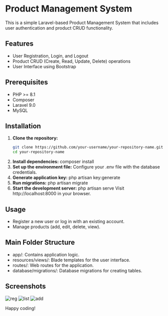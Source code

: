 # Product Management System

This is a simple Laravel-based Product Management System that includes user authentication and product CRUD functionality.

## Features
- User Registration, Login, and Logout
- Product CRUD (Create, Read, Update, Delete) operations
- User Interface using Bootstrap

## Prerequisites
- PHP >= 8.1
- Composer
- Laravel 9.0
- MySQL

## Installation

1. **Clone the repository:**
   ```bash
   git clone https://github.com/your-username/your-repository-name.git
   cd your-repository-name
2. **Install dependencies:**
   composer install
3. **Set up the environment file:**
   Configure your .env file with the database credentials.
4. **Generate application key:**
   php artisan key:generate
5. **Run migrations:**
   php artisan migrate
6. **Start the development server:**
   php artisan serve
   Visit http://localhost:8000 in your browser.

## Usage
- Register a new user or log in with an existing account.
- Manage products (add, edit, delete, view).

## Main Folder Structure
- app/: Contains application logic.
- resources/views/: Blade templates for the user interface.
- routes/: Web routes for the application.
- database/migrations/: Database migrations for creating tables.

## Screenshots
![reg](https://github.com/user-attachments/assets/3794a2ff-8305-4f60-ac9b-c7b3e9f87400)
![list](https://github.com/user-attachments/assets/388ba6f6-d67d-4ac8-9104-f51db4e1cc75)
![add](https://github.com/user-attachments/assets/5100278a-a62f-4e60-8207-6888fc8e87a2)

Happy coding!
